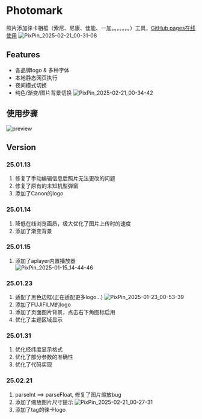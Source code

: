 # Photomark
照片添加徕卡相框（索尼、尼康、佳能、一加。。。。。。。）工具，[GitHub pages在线使用](https://codeniuma.github.io/Leica-Watermark/)
![PixPin_2025-02-21_00-31-08](https://github.com/user-attachments/assets/3383a9a8-5530-44d9-9f10-881f18867410)


## Features
* 各品牌logo & 多种字体
* 本地静态网页执行
* 夜间模式切换
* 纯色/渐变/图片背景切换
![PixPin_2025-02-21_00-34-42](https://github.com/user-attachments/assets/a76d0abd-1a92-4e02-96c0-2d55e9eb69ff)


## 使用步骤
![preview](./67854aebdd8dd_67854aebe794b.gif)

## Version
### 25.01.13
1. 修复了手动编辑信息后照片无法更改的问题  
2. 修复了原有的未知机型弹窗  
3. 添加了Canon的logo  
### 25.01.14
1. 降低在线浏览画质，极大优化了图片上传时的速度
2. 添加了渐变背景
### 25.01.15
1. 添加了aplayer内置播放器  
![PixPin_2025-01-15_14-44-46](https://github.com/user-attachments/assets/c893b81d-9f72-4ab0-84f5-5df13f8b52f8)
### 25.01.23
1. 适配了黑色边框(正在适配更多logo...)
![PixPin_2025-01-23_00-53-39](https://github.com/user-attachments/assets/8fd40fcf-ffeb-47ca-a3b1-3fb4f48c3ec7)
2. 添加了FUJIFILM的logo
3. 添加了页面图片背景，点击右下角图标启用
4. 优化了主题区域显示
### 25.01.31
1. 优化经纬度显示格式
2. 优化了部分参数的准确性
3. 优化了代码实现
### 25.02.21
1. parseInt ==> parseFloat, 修复了图片缩放bug
2. 添加了缩放图片尺寸提示
![PixPin_2025-02-21_00-27-31](https://github.com/user-attachments/assets/89d51f19-633a-4a4c-b96e-c17b83493f4d)
3. 添加了tag的徕卡logo





